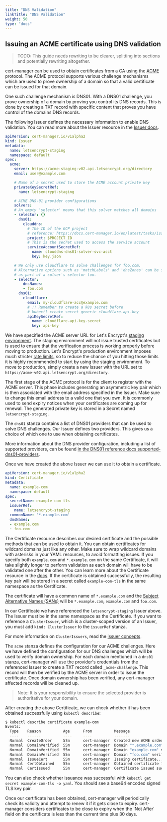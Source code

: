 ```yaml
---
title: "DNS Validation"
linkTitle: "DNS Validation"
weight: 50
type: "docs"
---
```


## Issuing an ACME certificate using DNS validation

> TODO: This guide needs rewriting to be clearer, splitting into sections and
> potentially rewriting altogether.

cert-manager can be used to obtain certificates from a CA using the
[ACME](https://en.wikipedia.org/wiki/Automated_Certificate_Management_Environment)
protocol.  The ACME protocol supports various challenge mechanisms which are
used to prove ownership of a domain so that a valid certificate can be issued
for that domain.

One such challenge mechanism is DNS01. With a DNS01 challenge, you prove
ownership of a domain by proving you control its DNS records.
This is done by creating a TXT record with specific content that proves you
have control of the domains DNS records.

The following Issuer defines the necessary information to enable DNS validation.
You can read more about the Issuer resource in the [Issuer
docs](../../../configuration/).

```yaml
apiVersion: cert-manager.io/v1alpha2
kind: Issuer
metadata:
  name: letsencrypt-staging
  namespace: default
spec:
  acme:
    server: https://acme-staging-v02.api.letsencrypt.org/directory
    email: user@example.com

    # Name of a secret used to store the ACME account private key
    privateKeySecretRef:
      name: letsencrypt-staging

    # ACME DNS-01 provider configurations
    solvers:
    # An empty 'selector' means that this solver matches all domains
    - selector: {}
      dns01:
        clouddns:
          # The ID of the GCP project
          # reference: https://docs.cert-manager.io/en/latest/tasks/issuers/setup-acme/dns01/google.html
          project: $PROJECT_ID
          # This is the secret used to access the service account
          serviceAccountSecretRef:
            name: clouddns-dns01-solver-svc-acct
            key: key.json

    # We only use cloudflare to solve challenges for foo.com.
    # Alternative options such as 'matchLabels' and 'dnsZones' can be specified
    # as part of a solver's selector too.
    - selector:
        dnsNames:
        - foo.com
      dns01:
        cloudflare:
          email: my-cloudflare-acc@example.com
          # !! Remember to create a k8s secret before
          # kubectl create secret generic cloudflare-api-key
          apiKeySecretRef:
            name: cloudflare-api-key-secret
            key: api-key
```


We have specified the ACME server URL for Let's Encrypt's [staging
environment](https://letsencrypt.org/docs/staging-environment/).  The staging
environment will not issue trusted certificates but is used to ensure that the
verification process is working properly before moving to production. Let's
Encrypt's production environment imposes much stricter [rate
limits](https://letsencrypt.org/docs/rate-limits/), so to reduce the chance of
you hitting those limits it is highly recommended to start by using the staging
environment. To move to production, simply create a new Issuer with the URL set
to `https://acme-v02.api.letsencrypt.org/directory`.

The first stage of the ACME protocol is for the client to register with the
ACME server. This phase includes generating an asymmetric key pair which is
then associated with the email address specified in the Issuer. Make sure to
change this email address to a valid one that you own. It is commonly used to
send expiry notices when your certificates are coming up for renewal. The
generated private key is stored in a Secret named `letsencrypt-staging`.

The `dns01` stanza contains a list of DNS01 providers that can be used to
solve DNS challenges. Our Issuer defines two providers. This gives us a choice
of which one to use when obtaining certificates.

More information about the DNS provider configuration, including a list of
supported providers, can be found [in the DNS01 reference docs
supported-dns01-providers](../../../configuration/acme/dns01/).

Once we have created the above Issuer we can use it to obtain a certificate.

```yaml
apiVersion: cert-manager.io/v1alpha2
kind: Certificate
metadata:
  name: example-com
  namespace: default
spec:
  secretName: example-com-tls
  issuerRef:
    name: letsencrypt-staging
  commonName: '*.example.com'
  dnsNames:
  - example.com
  - foo.com
```

The Certificate resource describes our desired certificate and the possible
methods that can be used to obtain it. You can obtain certificates for wildcard
domains just like any other. Make sure to wrap wildcard domains with asterisks
in your YAML resources, to avoid formatting issues.  If you specify both
`example.com` and `*.example.com` on the same Certificate, it will take slightly
longer to perform validation as each domain will have to be validated one after
the other.  You can learn more about the Certificate resource in the
[docs](../../../usage/).  If the certificate is obtained successfully, the
resulting key pair will be stored in a secret called `example-com-tls` in the
same namespace as the Certificate.

The certificate will have a common name of `*.example.com` and the [Subject
Alternative Names
(SANs)](https://en.wikipedia.org/wiki/Subject_Alternative_Name) will be
`*.example.com`, `example.com` and `foo.com`.

In our Certificate we have referenced the `letsencrypt-staging` Issuer above.
The Issuer must be in the same namespace as the Certificate.  If you want to
reference a `ClusterIssuer`, which is a cluster-scoped version of an Issuer, you
must add `kind: ClusterIssuer` to the `issuerRef` stanza.

For more information on `ClusterIssuers`, read the
[issuer concepts](../../../concepts/issuer/).

The `acme` stanza defines the configuration for our ACME challenges. Here we
have defined the configuration for our DNS challenges which will be used to
verify domain ownership. For each domain mentioned in a `dns01` stanza,
cert-manager will use the provider's credentials from the referenced Issuer to
create a TXT record called `_acme-challenge`.  This record will then be verified
by the ACME server in order to issue the certificate.  Once domain ownership has
been verified, any cert-manager affected records will be cleaned up.

> Note: It is your responsibility to ensure the selected provider is
> authoritative for your domain.

After creating the above Certificate, we can check whether it has been obtained
successfully using `kubectl describe`:

```bash
$ kubectl describe certificate example-com
Events:
  Type    Reason          Age      From          Message
  ----    ------          ----     ----          -------
  Normal  CreateOrder     57m      cert-manager  Created new ACME order, attempting validation...
  Normal  DomainVerified  55m      cert-manager  Domain "*.example.com" verified with "dns-01" validation
  Normal  DomainVerified  55m      cert-manager  Domain "example.com" verified with "dns-01" validation
  Normal  DomainVerified  55m      cert-manager  Domain "foo.com" verified with "dns-01" validation
  Normal  IssueCert       55m      cert-manager  Issuing certificate...
  Normal  CertObtained    55m      cert-manager  Obtained certificate from ACME server
  Normal  CertIssued      55m      cert-manager  Certificate issued successfully
```

You can also check whether issuance was successful with `kubectl get secret
example-com-tls -o yaml`. You should see a base64 encoded signed TLS key pair.

Once our certificate has been obtained, cert-manager will periodically check its
validity and attempt to renew it if it gets close to expiry. cert-manager
considers certificates to be close to expiry when the 'Not After' field on the
certificate is less than the current time plus 30 days.
